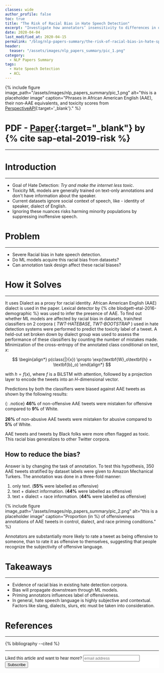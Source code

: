```yaml
---
classes: wide
author_profile: false
toc: true
title: "The Risk of Racial Bias in Hate Speech Detection"
excerpt: "Investigate how annotators’ insensitivity to differences in dialect can lead to racial bias in automatic hate speech detection models, potentially amplifying harm against minority populations."
date: 2020-04-04
last_modified_at: 2020-04-15
permalink: "/blog/nlp-papers-summary/the-risk-of-racial-bias-in-hate-speech-detection/"
header:
  teaser: "/assets/images/nlp_papers_summary/pic_1.png"
category: 
  - NLP Papers Summary
tags:
  - Hate Speech Detection
  - ACL  
---
```


{% include figure image_path="/assets/images/nlp_papers_summary/pic_1.png"
 alt="this is a placeholder image" 
 caption="Phrases in African American English (AAE),
          their non-AAE equivalents, and
          toxicity scores from [PerspectiveAPI](http://perspectiveapi.com){:target='_blank'}." %}

# PDF - [Paper](https://www.aclweb.org/anthology/P19-1163.pdf){:target="_blank"} by {% cite sap-etal-2019-risk %}
---

# Introduction
---
* Goal of Hate Detection: _Try and make the internet less toxic_.
* Toxicity ML models are generally trained on text-only annotations and don't have information about the speaker.
* Current datasets ignore social context of speech, like - identity of speaker, dialect of English.
* Ignoring these nuances risks harming minority populations by suppressing inoffensive speech.

# Problem
---
* Severe Racial bias in hate speech detection.
* Do ML models acquire this racial bias from datasets?
* Can annotation task design affect these racial biases?

# How it Solves
---
It uses Dialect as a proxy for racial identity. African American English (AAE) dialect is used in the paper. 
Lexical detector by {% cite blodgett-etal-2016-demographic %} was used to infer the presence of AAE.
To find out whether ML models are affected by racial bias in datasets, train/test classifiers on 2
corpora ( *TWT-HATEBASE*, *TWT-BOOTSTRAP* ) used in hate detection systems were performed to 
predict the toxicity label of a tweet. A held-out set broken down by dialect group was used to 
assess the performance of these classifiers by counting the number of mistakes made. Minimization of the 
cross-entropy of the annotated class conditional on text, $x$:

$$
\begin{align*}
p(class{|}{x}) \propto \exp(\textbf{W}_o\textbf{h} + \textbf{b}_o)
\end{align*}
$$

with $h = f(x)$, where $f$ is a BiLSTM with attention, followed by a projection layer to encode the
tweets into an $H$-dimensional vector.

Predictions by both the classifiers were biased against AAE tweets as shown by the following results:

{: .notice}
**46%** of non-offensive AAE tweets were mistaken for offensive compared to **9%** of White.<br><br>
**26%** of non-abusive AAE tweets were mistaken for abusive compared to **5%** of White.

AAE tweets and tweets by Black folks were more often flagged as toxic. This racial bias generalizes to 
other Twitter corpora.

## How to reduce the bias?

Answer is by changing the task of annotation. To test this hypothesis, 350 AAE tweets stratified by dataset labels were 
given to Amazon Mechanical Turkers. 
The annotation was done in a three-fold manner:

1. only text. (**55%** were labelled as offensive)
2. text + dialect information. (**44%** were labelled as offensive)
3. text + dialect + race information. (**44%** were labelled as offensive)

{% include figure image_path="/assets/images/nlp_papers_summary/pic_2.png"
 alt="this is a placeholder image" 
 caption="Proportion (in %) of offensiveness annotations of AAE tweets in control, dialect, and race priming conditions." %}

Annotators are substantially more likely to rate a tweet as being offensive to someone, 
than to rate it as offensive to themselves, suggesting that people recognize the subjectivity 
of offensive language.

# Takeaways
---
* Evidence of racial bias in existing hate detection corpora.
* Bias will propagate downstream through ML models.
* Priming annotators influences label of offensiveness.
* In general, hate speech language is highly subjective and contextual. Factors like slang,
dialects, slurs, etc must be taken into consideration.

# References
---
{% bibliography --cited %}

---
<!-- Begin Mailchimp Signup Form -->
<link href="//cdn-images.mailchimp.com/embedcode/horizontal-slim-10_7.css" rel="stylesheet" type="text/css">
<style type="text/css">
	#mc_embed_signup{background:#fff; clear:left; font:14px Helvetica,Arial,sans-serif; width:100%;}
	/* Add your own Mailchimp form style overrides in your site stylesheet or in this style block.
	   We recommend moving this block and the preceding CSS link to the HEAD of your HTML file. */
</style>
<div id="mc_embed_signup">
<form action="https://github.us19.list-manage.com/subscribe/post?u=011e5e92fe856b3d318b414ad&amp;id=f8ae890e5c" method="post" id="mc-embedded-subscribe-form" name="mc-embedded-subscribe-form" class="validate" target="_blank" novalidate>
    <div id="mc_embed_signup_scroll">
	<label for="mce-EMAIL">Liked this article and want to hear more?</label>
	<input type="email" value="" name="EMAIL" class="email" id="mce-EMAIL" placeholder="email address" required>
    <!-- real people should not fill this in and expect good things - do not remove this or risk form bot signups-->
    <div style="position: absolute; left: -5000px;" aria-hidden="true"><input type="text" name="b_92fe86c389878585bc87837e8_50543deff9" tabindex="-1" value=""></div>
    <div class="clear"><input type="submit" value="Subscribe" name="subscribe" id="mc-embedded-subscribe" class="button"></div>
    </div>
</form>
</div>
<!--End mc_embed_signup-->
